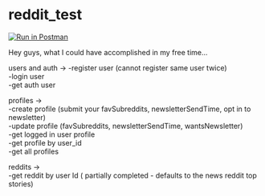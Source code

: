 # reddit_test

[![Run in Postman](https://run.pstmn.io/button.svg)](https://app.getpostman.com/run-collection/c3bf0d4a01c484613852)

Hey guys, what I could have accomplished in my free time...

users and auth  ->
  -register user (cannot register same user twice)  
  -login user  
  -get auth user  
  
profiles ->  
  -create profile (submit your favSubreddits, newsletterSendTime, opt in to newsletter)  
  -update profile (favSubreddits, newsletterSendTime, wantsNewsletter)  
  -get logged in user profile  
  -get profile by user_id  
  -get all profiles  
  
reddits ->  
 -get reddit by user Id ( partially completed - defaults to the news reddit top stories)  
 
